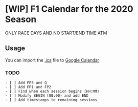 # [WIP] F1 Calendar for the 2020 Season

ONLY RACE DAYS AND NO START/END TIME ATM

## Usage

You can import the [.ics](https://github.com/ibLeDy/2020-calendar-f1/releases/latest) file to
[Google Calendar](https://calendar.google.com/calendar/r/settings/export)

### TODO

    - [ ] Add FP3 and Q
    - [ ] Add FP1 and FP2
    - [ ] Find when each session begins (HH:MM)
    - [ ] Modify BEGIN (00:00) and add END
    - [ ] Add timestamps to remaining sessions

